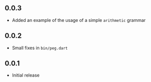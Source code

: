 ## 0.0.3

- Added an example of the usage of a simple `arithmetic` grammar

## 0.0.2

- Small fixes in `bin/peg.dart`

## 0.0.1

- Initial release

